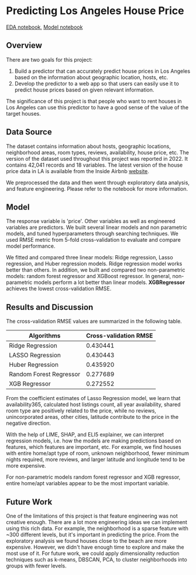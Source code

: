 # Predicting Los Angeles House Price

[EDA notebook](https://github.com/JoKerDii/Predicting-Airbnb-House-Price/blob/main/main-notebook/Airbnb_losangeles_eda.ipynb), [Model notebook](https://github.com/JoKerDii/Predicting-Airbnb-House-Price/blob/main/main-notebook/Airbnb_losangeles_modeling.ipynb)

## Overview

There are two goals for this project:

1. Build a predictor that can accurately predict house prices in Los Angeles based on the information about geographic location, hosts, etc. 
2. Develop the predictor to a web app so that users can easily use it to predict house prices based on given relevant information.

The significance of this project is that people who want to rent houses in Los Angeles can use this predictor to have a good sense of the value of the target houses.

## Data Source

The dataset contains information about hosts, geographic locations, neighborhood areas, room types, reviews, availability, house price, etc. The version of the dataset used throughout this project was reported in 2022. It contains 42,041 records and 18 variables. The latest version of the house price data in LA is available from the Inside Airbnb [website](http://insideairbnb.com/los-angeles/). 

We preprocessed the data and then went through exploratory data analysis, and feature engineering. Please refer to the notebook for more information.

## Model

The response variable is 'price'. Other variables as well as engineered variables are predictors. We built several linear models and non parametric models, and tuned hyperparameters through searching techniques. We used RMSE metric from 5-fold cross-validation to evaluate and compare model performance.

We fitted and compared three linear models: Ridge regression, Lasso regression, and Huber regression models. Ridge regression model works better than others. In addition, we built and compared two non-parametric models: random forest regressor and XGBoost regressor. In general, non-parametric models perform a lot better than linear models. **XGBRegressor** achieves the lowest cross-validation RMSE.

## Results and Discussion

The cross-validation RMSE values are summarized in the following table.

| Algorithms              | Cross-validation RMSE |
| ----------------------- | --------------------- |
| Ridge Regression        | 0.430441              |
| LASSO Regression        | 0.430443              |
| Huber Regression        | 0.435920              |
| Random Forest Regressor | 0.277689              |
| XGB Regressor           | 0.272552              |

From the coefficient estimates of Lasso Regression model, we learn that availability365, calculated host listings count, all year availability, shared room type are positively related to the price, while no reviews, unincorporated areas, other cities, latitude contribute to the price in the negative direction.

With the help of LIME, SHAP, and ELI5 explainer, we can interpret regression models, i.e. how the models are making predictions based on features, which features are important, etc. For example, we find houses with entire home/apt type of room, unknown neighborhood, fewer minimum nights required, more reviews, and larger latitude and longitude tend to be more expensive.  

For non-parametric models random forest regressor and XGB regressor, entire home/apt variables appear to be the most important variable.

## Future Work

One of the limitations of this project is that feature engineering was not creative enough. There are a lot more engineering ideas we can implement using this rich data. For example, the neighborhood is a sparse feature with ~300 different levels, but it's important in predicting the price. From the exploratory analysis we found houses close to the beach are more expensive. However, we didn't have enough time to explore and make the most use of it. For future work, we could apply dimensionality reduction techniques such as k-means, DBSCAN, PCA, to cluster neighborhoods into groups with fewer levels. 